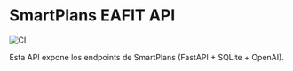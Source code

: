 # SmartPlans EAFIT API

![CI](https://github.com/R4D4M4NTHYS24/smartPlansBackend/actions/workflows/ci.yml/badge.svg)

Esta API expone los endpoints de SmartPlans (FastAPI + SQLite + OpenAI).
